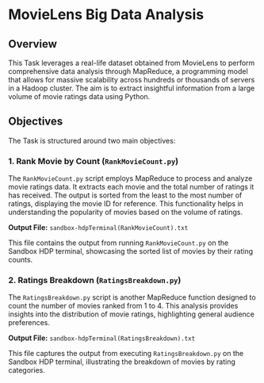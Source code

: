 # MovieLens Big Data Analysis 

## Overview
This Task leverages a real-life dataset obtained from MovieLens to perform comprehensive data analysis through MapReduce, a programming model that allows for massive scalability across hundreds or thousands of servers in a Hadoop cluster. The aim is to extract insightful information from a large volume of movie ratings data using Python.

## Objectives
The Task is structured around two main objectives:

### 1. Rank Movie by Count (`RankMovieCount.py`)
The `RankMovieCount.py` script employs MapReduce to process and analyze movie ratings data. It extracts each movie and the total number of ratings it has received. The output is sorted from the least to the most number of ratings, displaying the movie ID for reference. This functionality helps in understanding the popularity of movies based on the volume of ratings.

**Output File:** `sandbox-hdpTerminal(RankMovieCount).txt`

This file contains the output from running `RankMovieCount.py` on the Sandbox HDP terminal, showcasing the sorted list of movies by their rating counts.

### 2. Ratings Breakdown (`RatingsBreakdown.py`)
The `RatingsBreakdown.py` script is another MapReduce function designed to count the number of movies ranked from 1 to 4. This analysis provides insights into the distribution of movie ratings, highlighting general audience preferences.

**Output File:** `sandbox-hdpTerminal(RatingsBreakdown).txt`

This file captures the output from executing `RatingsBreakdown.py` on the Sandbox HDP terminal, illustrating the breakdown of movies by rating categories.